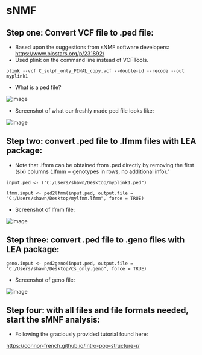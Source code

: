 # sNMF

## Step one: Convert VCF file to .ped file:
- Based upon the suggestions from sNMF software developers: https://www.biostars.org/p/231892/
- Used plink on the command line instead of VCFTools.
  
```
plink --vcf C_sulph_only_FINAL_copy.vcf --double-id --recode --out myplink1

```

- What is a ped file?

![image](https://github.com/mcmurtrs/Cs_pop_gen/assets/49656044/1b7e13e3-512b-402e-ba32-472a71ec3170)

- Screenshot of what our freshly made ped file looks like:

![image](https://github.com/mcmurtrs/Cs_pop_gen/assets/49656044/6ad071ae-0d0d-4a23-a559-fab290c0f52d)

## Step two: convert .ped file to .lfmm files with LEA package:
- Note that .lfmm can be obtained from .ped directly by removing the first (six) columns (.lfmm = genotypes in rows, no additional info)."
```{r}
input.ped <- ("C:/Users/shawn/Desktop/myplink1.ped")

```

```{r}
lfmm.input <- ped2lfmm(input.ped, output.file = "C:/Users/shawn/Desktop/mylfmm.lfmm", force = TRUE)
```

- Screenshot of lfmm file:

![image](https://github.com/mcmurtrs/Cs_pop_gen/assets/49656044/b9339c7c-b3f9-4d83-941d-0f6a1a64b92d)



## Step three: convert .ped file to .geno files with LEA package:

```{r}
geno.input <- ped2geno(input.ped, output.file = "C:/Users/shawn/Desktop/Cs_only.geno", force = TRUE)
```

- Screenshot of geno file: 

![image](https://github.com/mcmurtrs/Cs_pop_gen/assets/49656044/27ea96f3-956f-49c8-ad91-ff9f41bcedde)

## Step four: with all files and file formats needed, start the sMNF analysis:
- Following the graciously provided tutorial found here:

https://connor-french.github.io/intro-pop-structure-r/
